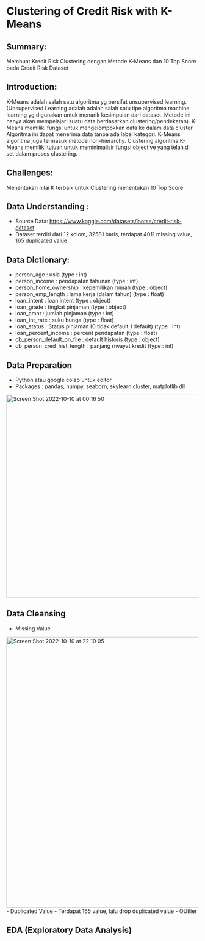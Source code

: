# Clustering of Credit Risk with K-Means

## Summary:
Membuat Kredit Risk Clustering dengan Metode K-Means dan 10 Top Score pada Credit Risk Dataset

## Introduction: 
K-Means adalah salah satu algoritma yg bersifat unsupervised learning. (Unsupervised Learning adalah adalah salah satu tipe algoritma machine learning yg digunakan untuk menarik kesimpulan dari dataset. Metode ini hanya akan mempelajari suatu data berdasarkan clustering/pendekatan). K-Means memiliki fungsi untuk mengelompokkan data ke dalam data cluster. Algoritma ini dapat menerima data tanpa ada label kategori. K-Means algoritma juga termasuk metode non-hierarchy. Clustering algoritma K-Means memiliki tujuan untuk meminimalisir fungsi objective yang telah di set dalam proses clustering.

## Challenges:
Menentukan nilai K terbaik untuk Clustering
menentukan 10 Top Score

## Data Understanding : 
- Source Data: https://www.kaggle.com/datasets/laotse/credit-risk-dataset
- Dataset terdiri dari 12 kolom, 32581 baris, terdapat 4011 missing value, 165 duplicated value

## Data Dictionary:
- person_age                  : usia (type : int)
- person_income               : pendapatan tahunan (type : int)
- person_home_ownership       : kepemilikan rumah (type : object)
- person_emp_length           : lama kerja (dalam tahun) (type : float)
- loan_intent                 : loan intent (type : object)
- loan_grade                  : tingkat pinjaman (type : object)
- loan_amnt                   : jumlah pinjaman (type : int)
- loan_int_rate				        : suku bunga (type : float)
- loan_status				          : Status pinjaman (0 tidak default 1 default) (type : int)
- loan_percent_income 		    : percent pendapatan (type : float)
- cb_person_default_on_file   : default historis (type : object)
- cb_person_cred_hist_length  : panjang riwayat kredit (type : int)

## Data Preparation
- Python atau google colab untuk editor
- Packages : pandas, numpy, seaborn, skylearn cluster, matplotlib dll
<img width="532" alt="Screen Shot 2022-10-10 at 00 16 50" src="https://user-images.githubusercontent.com/112957682/194764806-dc9842fb-17a3-473c-8b04-4b5879530579.png">

##	Data Cleansing
- Missing Value
<img width="710" alt="Screen Shot 2022-10-10 at 22 10 05" src="https://user-images.githubusercontent.com/112957682/194874041-a34cd525-f467-47ed-ac3e-c69677c6accb.png">
- Duplicated Value
  - Terdapat 165 value, lalu drop duplicated value
- OUtlier 

## EDA (Exploratory Data Analysis)








